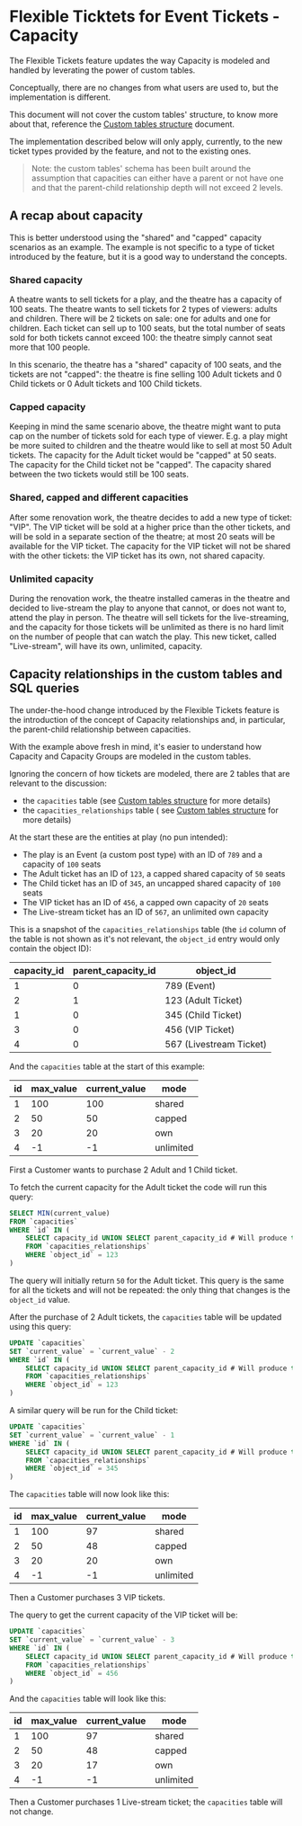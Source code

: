 # Flexible Ticktets for Event Tickets - Capacity

The Flexible Tickets feature updates the way Capacity is modeled and handled by leverating the power of custom tables.

Conceptually, there are no changes from what users are used to, but the implementation is different.

This document will not cover the custom tables' structure, to know more about that, reference
the [Custom tables structure](custom-tables-structure.md) document.

The implementation described below will only apply, currently, to the new ticket types provided by the feature, and not
to the existing ones.

> Note: the custom tables' schema has been built around the assumption that capacities can either have a parent or not
> have one and that the parent-child relationship depth will not exceed 2 levels.

## A recap about capacity

This is better understood using the "shared" and "capped" capacity scenarios as an example.
The example is not specific to a type of ticket introduced by the feature, but it is a good way to understand the
concepts.

### Shared capacity

A theatre wants to sell tickets for a play, and the theatre has a capacity of 100 seats.
The theatre wants to sell tickets for 2 types of viewers: adults and children.
There will be 2 tickets on sale: one for adults and one for children.
Each ticket can sell up to 100 seats, but the total number of seats sold for both tickets cannot exceed 100: the theatre
simply cannot seat more that 100 people.

In this scenario, the theatre has a "shared" capacity of 100 seats, and the tickets are not "capped": the theatre is
fine selling 100 Adult tickets and 0 Child tickets or 0 Adult tickets and 100 Child tickets.

### Capped capacity

Keeping in mind the same scenario above, the theatre might want to puta cap on the number of tickets sold for each type
of viewer.
E.g. a play might be more suited to children and the theatre would like to sell at most 50 Adult tickets.
The capacity for the Adult ticket would be "capped" at 50 seats.
The capacity for the Child ticket not be "capped".
The capacity shared between the two tickets would still be 100 seats.

### Shared, capped and different capacities

After some renovation work, the theatre decides to add a new type of ticket: "VIP".
The VIP ticket will be sold at a higher price than the other tickets, and will be sold in a separate section of the
theatre; at most 20 seats will be available for the VIP ticket.
The capacity for the VIP ticket will not be shared with the other tickets: the VIP ticket has its own, not shared
capacity.

### Unlimited capacity

During the renovation work, the theatre installed cameras in the theatre and decided to live-stream the play to anyone
that cannot, or does not want to, attend the play in person.
The theatre will sell tickets for the live-streaming, and the capacity for those tickets will be unlimited as there is
no hard limit on the number of people that can watch the play.
This new ticket, called "Live-stream", will have its own, unlimited, capacity.

## Capacity relationships in the custom tables and SQL queries

The under-the-hood change introduced by the Flexible Tickets feature is the introduction of the concept of Capacity
relationships and, in particular, the parent-child relationship between capacities.

With the example above fresh in mind, it's easier to understand how Capacity and Capacity Groups are modeled in the
custom tables.

Ignoring the concern of how tickets are modeled, there are 2 tables that are relevant to the discussion:

* the `capacities` table (see [Custom tables structure](custom-tables-structure.md#capacities) for more details)
* the `capacities_relationships` table (
  see [Custom tables structure](custom-tables-structure.md#capacities-relationships) for more details)

At the start these are the entities at play (no pun intended):

* The play is an Event (a custom post type) with an ID of `789` and a capacity of `100` seats
* The Adult ticket has an ID of `123`, a capped shared capacity of `50` seats
* The Child ticket has an ID of `345`, an uncapped shared capacity of `100` seats
* The VIP ticket has an ID of `456`, a capped own capacity of `20` seats
* The Live-stream ticket has an ID of `567`, an unlimited own capacity

This is a snapshot of the `capacities_relationships` table (the `id` column of the table is not shown as it's not
relevant, the `object_id` entry would only contain the object ID):

| capacity_id | parent_capacity_id | object_id               |
|-------------|--------------------|-------------------------|
| 1           | 0                  | 789 (Event)             |
| 2           | 1                  | 123 (Adult Ticket)      |
| 1           | 0                  | 345 (Child Ticket)      |
| 3           | 0                  | 456 (VIP Ticket)        |
| 4           | 0                  | 567 (Livestream Ticket) |

And the `capacities` table at the start of this example:

| id  | max_value | current_value | mode      |
|-----|-----------|---------------|-----------|
| 1   | 100       | 100           | shared    |
| 2   | 50        | 50            | capped    |
| 3   | 20        | 20            | own       |
| 4   | -1        | -1            | unlimited |

First a Customer wants to purchase 2 Adult and 1 Child ticket.

To fetch the current capacity for the Adult ticket the code will run this query:

```sql
SELECT MIN(current_value)
FROM `capacities`
WHERE `id` IN (
	SELECT capacity_id UNION SELECT parent_capacity_id # Will produce the couple [2,1].
	FROM `capacities_relationships`
	WHERE `object_id` = 123
)
```

The query will initially return `50` for the Adult ticket. This query is the same for all the tickets and will not be
repeated: the only thing that changes is the `object_id` value.

After the purchase of 2 Adult tickets, the `capacities` table will be updated using this query:

```sql
UPDATE `capacities`
SET `current_value` = `current_value` - 2
WHERE `id` IN (
	SELECT capacity_id UNION SELECT parent_capacity_id # Will produce the couple [2,1].
	FROM `capacities_relationships`
	WHERE `object_id` = 123
)
```

A similar query will be run for the Child ticket:

```sql
UPDATE `capacities`
SET `current_value` = `current_value` - 1
WHERE `id` IN (
	SELECT capacity_id UNION SELECT parent_capacity_id # Will produce the couple [1,0].
	FROM `capacities_relationships`
	WHERE `object_id` = 345
)
```

The `capacities` table will now look like this:

| id  | max_value | current_value | mode      |
|-----|-----------|---------------|-----------|
| 1   | 100       | 97            | shared    |
| 2   | 50        | 48            | capped    |
| 3   | 20        | 20            | own       |
| 4   | -1        | -1            | unlimited |

Then a Customer purchases 3 VIP tickets.

The query to get the current capacity of the VIP ticket will be:

```sql
UPDATE `capacities`
SET `current_value` = `current_value` - 3
WHERE `id` IN (
	SELECT capacity_id UNION SELECT parent_capacity_id # Will produce the couple [3,0].
	FROM `capacities_relationships`
	WHERE `object_id` = 456
)
```

And the `capacities` table will look like this:

| id  | max_value | current_value | mode      |
|-----|-----------|---------------|-----------|
| 1   | 100       | 97            | shared    |
| 2   | 50        | 48            | capped    |
| 3   | 20        | 17            | own       |
| 4   | -1        | -1            | unlimited |

Then a Customer purchases 1 Live-stream ticket; the `capacities` table will not change.
